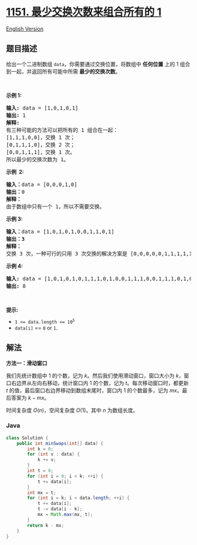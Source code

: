 # [1151. 最少交换次数来组合所有的 1](https://leetcode.cn/problems/minimum-swaps-to-group-all-1s-together)

[English Version](/solution/1100-1199/1151.Minimum%20Swaps%20to%20Group%20All%201%27s%20Together/README_EN.md)

## 题目描述

<p>给出一个二进制数组&nbsp;<code>data</code>，你需要通过交换位置，将数组中 <strong>任何位置</strong> 上的 1 组合到一起，并返回所有可能中所需&nbsp;<strong>最少的交换次数</strong>。</p>

<p>&nbsp;</p>

<p><strong>示例 1:</strong></p>

<pre>
<strong>输入:</strong> data = [1,0,1,0,1]
<strong>输出:</strong> 1
<strong>解释: </strong>
有三种可能的方法可以把所有的 1 组合在一起：
[1,1,1,0,0]，交换 1 次；
[0,1,1,1,0]，交换 2 次；
[0,0,1,1,1]，交换 1 次。
所以最少的交换次数为 1。
</pre>

<p><strong>示例&nbsp; 2:</strong></p>

<pre>
<strong>输入：</strong>data =&nbsp;[0,0,0,1,0]
<strong>输出：</strong>0
<strong>解释： </strong>
由于数组中只有一个 1，所以不需要交换。</pre>

<p><strong>示例 3:</strong></p>

<pre>
<strong>输入：</strong>data =&nbsp;[1,0,1,0,1,0,0,1,1,0,1]
<strong>输出：3
解释：
</strong>交换 3 次，一种可行的只用 3 次交换的解决方案是 [0,0,0,0,0,1,1,1,1,1,1]。
</pre>

<p><strong>示例 4:</strong></p>

<pre>
<strong>输入:</strong> data = [1,0,1,0,1,0,1,1,1,0,1,0,0,1,1,1,0,0,1,1,1,0,1,0,1,1,0,0,0,1,1,1,1,0,0,1]
<strong>输出:</strong> 8
</pre>

<p>&nbsp;</p>

<p><strong>提示:</strong></p>

<ul>
	<li><code>1 &lt;= data.length &lt;= 10<sup>5</sup></code></li>
	<li><code>data[i]</code>&nbsp;==&nbsp;<code>0</code>&nbsp;or&nbsp;<code>1</code>.</li>
</ul>

## 解法

**方法一：滑动窗口**

我们先统计数组中 $1$ 的个数，记为 $k$。然后我们使用滑动窗口，窗口大小为 $k$，窗口右边界从左向右移动，统计窗口内 $1$ 的个数，记为 $t$。每次移动窗口时，都更新 $t$ 的值，最后窗口右边界移动到数组末尾时，窗口内 $1$ 的个数最多，记为 $mx$。最后答案为 $k - mx$。

时间复杂度 $O(n)$，空间复杂度 $O(1)$。其中 $n$ 为数组长度。

### **Java**

```java
class Solution {
    public int minSwaps(int[] data) {
        int k = 0;
        for (int v : data) {
            k += v;
        }
        int t = 0;
        for (int i = 0; i < k; ++i) {
            t += data[i];
        }
        int mx = t;
        for (int i = k; i < data.length; ++i) {
            t += data[i];
            t -= data[i - k];
            mx = Math.max(mx, t);
        }
        return k - mx;
    }
}
```
